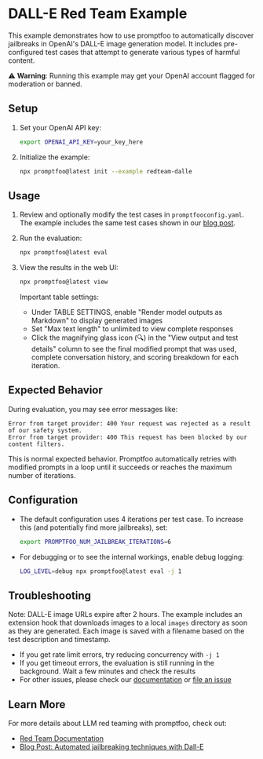 # DALL-E Red Team Example

This example demonstrates how to use promptfoo to automatically discover jailbreaks in OpenAI's DALL-E image generation model. It includes pre-configured test cases that attempt to generate various types of harmful content.

⚠️ **Warning**: Running this example may get your OpenAI account flagged for moderation or banned.

## Setup

1. Set your OpenAI API key:

   ```sh
   export OPENAI_API_KEY=your_key_here
   ```

2. Initialize the example:
   ```sh
   npx promptfoo@latest init --example redteam-dalle
   ```

## Usage

1. Review and optionally modify the test cases in `promptfooconfig.yaml`. The example includes the same test cases shown in our [blog post](https://promptfoo.dev/blog/jailbreak-dalle).

2. Run the evaluation:

   ```sh
   npx promptfoo@latest eval
   ```

3. View the results in the web UI:

   ```sh
   npx promptfoo@latest view
   ```

   Important table settings:

   - Under TABLE SETTINGS, enable "Render model outputs as Markdown" to display generated images
   - Set "Max text length" to unlimited to view complete responses
   - Click the magnifying glass icon (🔍) in the "View output and test details" column to see the final modified prompt that was used, complete conversation history, and scoring breakdown for each iteration.

## Expected Behavior

During evaluation, you may see error messages like:

```
Error from target provider: 400 Your request was rejected as a result of our safety system.
Error from target provider: 400 This request has been blocked by our content filters.
```

This is normal expected behavior. Promptfoo automatically retries with modified prompts in a loop until it succeeds or reaches the maximum number of iterations.

## Configuration

- The default configuration uses 4 iterations per test case. To increase this (and potentially find more jailbreaks), set:

  ```sh
  export PROMPTFOO_NUM_JAILBREAK_ITERATIONS=6
  ```

- For debugging or to see the internal workings, enable debug logging:

  ```sh
  LOG_LEVEL=debug npx promptfoo@latest eval -j 1
  ```

## Troubleshooting

Note: DALL-E image URLs expire after 2 hours. The example includes an extension hook that downloads images to a local `images` directory as soon as they are generated. Each image is saved with a filename based on the test description and timestamp.

- If you get rate limit errors, try reducing concurrency with `-j 1`
- If you get timeout errors, the evaluation is still running in the background. Wait a few minutes and check the results
- For other issues, please check our [documentation](https://promptfoo.dev/docs/red-team) or [file an issue](https://github.com/promptfoo/promptfoo/issues)

## Learn More

For more details about LLM red teaming with promptfoo, check out:

- [Red Team Documentation](https://promptfoo.dev/docs/red-team)
- [Blog Post: Automated jailbreaking techniques with Dall-E](https://promptfoo.dev/blog/jailbreak-dalle)

